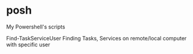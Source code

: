 # posh
My Powershell's scripts 

Find-TaskServiceUser
Finding Tasks, Services on remote/local computer with specific user

